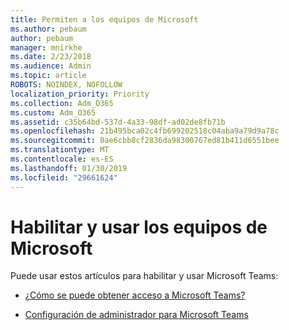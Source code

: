 ```yaml
---
title: Permiten a los equipos de Microsoft
ms.author: pebaum
author: pebaum
manager: mnirkhe
ms.date: 2/23/2018
ms.audience: Admin
ms.topic: article
ROBOTS: NOINDEX, NOFOLLOW
localization_priority: Priority
ms.collection: Adm_O365
ms.custom: Adm_O365
ms.assetid: c35b64bd-537d-4a33-98df-ad02de8fb71b
ms.openlocfilehash: 21b495bca02c4fb699202518c04aba9a79d9a78c
ms.sourcegitcommit: 0ae6cbb8cf2836da98300767ed81b411d6551bee
ms.translationtype: MT
ms.contentlocale: es-ES
ms.lasthandoff: 01/30/2019
ms.locfileid: "29661624"
---
```

# <a name="enable-and-use-microsoft-teams"></a>Habilitar y usar los equipos de Microsoft

Puede usar estos artículos para habilitar y usar Microsoft Teams:
  
- [¿Cómo se puede obtener acceso a Microsoft Teams?](https://support.office.com/article/https://support.office.com/article/How-do-I-get-access-to-Microsoft-Teams-fc7f1634-abd3-4f26-a597-9df16e4ca65b.aspx)
    
- [Configuración de administrador para Microsoft Teams](https://support.office.com/article/https://support.office.com/article/Administrator-settings-for-Microsoft-Teams-3966a3f5-7e0f-4ea9-a402-41888f455ba2.aspx)
    

